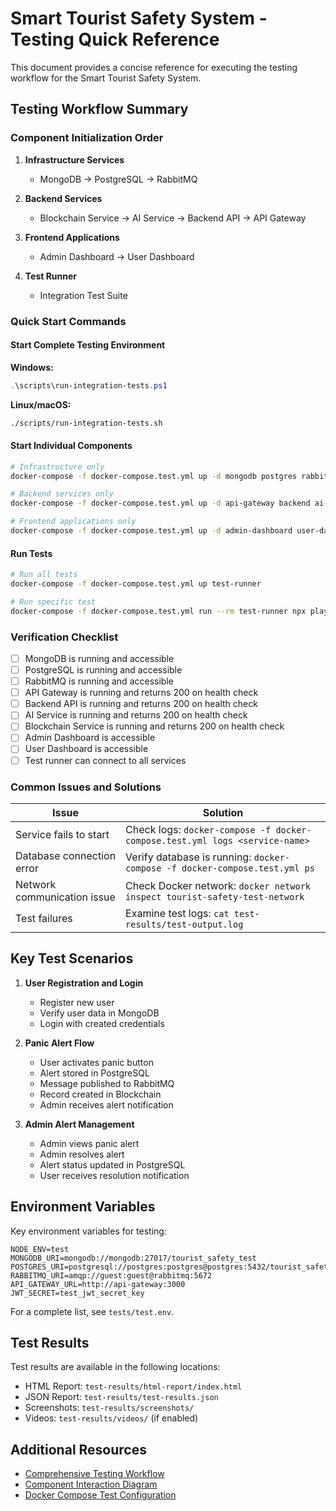 # Smart Tourist Safety System - Testing Quick Reference

This document provides a concise reference for executing the testing workflow for the Smart Tourist Safety System.

## Testing Workflow Summary

### Component Initialization Order

1. **Infrastructure Services**
   - MongoDB → PostgreSQL → RabbitMQ

2. **Backend Services**
   - Blockchain Service → AI Service → Backend API → API Gateway

3. **Frontend Applications**
   - Admin Dashboard → User Dashboard

4. **Test Runner**
   - Integration Test Suite

### Quick Start Commands

#### Start Complete Testing Environment

**Windows:**
```powershell
.\scripts\run-integration-tests.ps1
```

**Linux/macOS:**
```bash
./scripts/run-integration-tests.sh
```

#### Start Individual Components

```bash
# Infrastructure only
docker-compose -f docker-compose.test.yml up -d mongodb postgres rabbitmq

# Backend services only
docker-compose -f docker-compose.test.yml up -d api-gateway backend ai-service blockchain

# Frontend applications only
docker-compose -f docker-compose.test.yml up -d admin-dashboard user-dashboard
```

#### Run Tests

```bash
# Run all tests
docker-compose -f docker-compose.test.yml up test-runner

# Run specific test
docker-compose -f docker-compose.test.yml run --rm test-runner npx playwright test panic-alert-flow.test.js
```

### Verification Checklist

- [ ] MongoDB is running and accessible
- [ ] PostgreSQL is running and accessible
- [ ] RabbitMQ is running and accessible
- [ ] API Gateway is running and returns 200 on health check
- [ ] Backend API is running and returns 200 on health check
- [ ] AI Service is running and returns 200 on health check
- [ ] Blockchain Service is running and returns 200 on health check
- [ ] Admin Dashboard is accessible
- [ ] User Dashboard is accessible
- [ ] Test runner can connect to all services

### Common Issues and Solutions

| Issue | Solution |
|-------|----------|
| Service fails to start | Check logs: `docker-compose -f docker-compose.test.yml logs <service-name>` |
| Database connection error | Verify database is running: `docker-compose -f docker-compose.test.yml ps` |
| Network communication issue | Check Docker network: `docker network inspect tourist-safety-test-network` |
| Test failures | Examine test logs: `cat test-results/test-output.log` |

## Key Test Scenarios

1. **User Registration and Login**
   - Register new user
   - Verify user data in MongoDB
   - Login with created credentials

2. **Panic Alert Flow**
   - User activates panic button
   - Alert stored in PostgreSQL
   - Message published to RabbitMQ
   - Record created in Blockchain
   - Admin receives alert notification

3. **Admin Alert Management**
   - Admin views panic alert
   - Admin resolves alert
   - Alert status updated in PostgreSQL
   - User receives resolution notification

## Environment Variables

Key environment variables for testing:

```
NODE_ENV=test
MONGODB_URI=mongodb://mongodb:27017/tourist_safety_test
POSTGRES_URI=postgresql://postgres:postgres@postgres:5432/tourist_safety_test
RABBITMQ_URI=amqp://guest:guest@rabbitmq:5672
API_GATEWAY_URL=http://api-gateway:3000
JWT_SECRET=test_jwt_secret_key
```

For a complete list, see `tests/test.env`.

## Test Results

Test results are available in the following locations:

- HTML Report: `test-results/html-report/index.html`
- JSON Report: `test-results/test-results.json`
- Screenshots: `test-results/screenshots/`
- Videos: `test-results/videos/` (if enabled)

## Additional Resources

- [Comprehensive Testing Workflow](./ComprehensiveTestingWorkflow.md)
- [Component Interaction Diagram](./ComponentInteractionDiagram.md)
- [Docker Compose Test Configuration](../../docker-compose.test.yml)